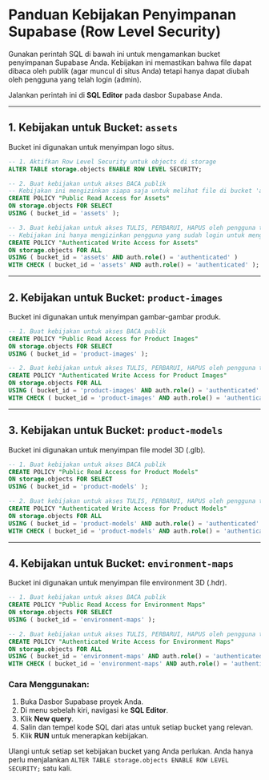 # Panduan Kebijakan Penyimpanan Supabase (Row Level Security)

Gunakan perintah SQL di bawah ini untuk mengamankan bucket penyimpanan Supabase Anda. Kebijakan ini memastikan bahwa file dapat dibaca oleh publik (agar muncul di situs Anda) tetapi hanya dapat diubah oleh pengguna yang telah login (admin).

Jalankan perintah ini di **SQL Editor** pada dasbor Supabase Anda.

---

## 1. Kebijakan untuk Bucket: `assets`

Bucket ini digunakan untuk menyimpan logo situs.

```sql
-- 1. Aktifkan Row Level Security untuk objects di storage
ALTER TABLE storage.objects ENABLE ROW LEVEL SECURITY;

-- 2. Buat kebijakan untuk akses BACA publik
-- Kebijakan ini mengizinkan siapa saja untuk melihat file di bucket 'assets'.
CREATE POLICY "Public Read Access for Assets"
ON storage.objects FOR SELECT
USING ( bucket_id = 'assets' );

-- 3. Buat kebijakan untuk akses TULIS, PERBARUI, HAPUS oleh pengguna terotentikasi
-- Kebijakan ini hanya mengizinkan pengguna yang sudah login untuk mengunggah, mengubah, atau menghapus file.
CREATE POLICY "Authenticated Write Access for Assets"
ON storage.objects FOR ALL
USING ( bucket_id = 'assets' AND auth.role() = 'authenticated' )
WITH CHECK ( bucket_id = 'assets' AND auth.role() = 'authenticated' );

```

---

## 2. Kebijakan untuk Bucket: `product-images`

Bucket ini digunakan untuk menyimpan gambar-gambar produk.

```sql
-- 1. Buat kebijakan untuk akses BACA publik
CREATE POLICY "Public Read Access for Product Images"
ON storage.objects FOR SELECT
USING ( bucket_id = 'product-images' );

-- 2. Buat kebijakan untuk akses TULIS, PERBARUI, HAPUS oleh pengguna terotentikasi
CREATE POLICY "Authenticated Write Access for Product Images"
ON storage.objects FOR ALL
USING ( bucket_id = 'product-images' AND auth.role() = 'authenticated' )
WITH CHECK ( bucket_id = 'product-images' AND auth.role() = 'authenticated' );
```

---

## 3. Kebijakan untuk Bucket: `product-models`

Bucket ini digunakan untuk menyimpan file model 3D (.glb).

```sql
-- 1. Buat kebijakan untuk akses BACA publik
CREATE POLICY "Public Read Access for Product Models"
ON storage.objects FOR SELECT
USING ( bucket_id = 'product-models' );

-- 2. Buat kebijakan untuk akses TULIS, PERBARUI, HAPUS oleh pengguna terotentikasi
CREATE POLICY "Authenticated Write Access for Product Models"
ON storage.objects FOR ALL
USING ( bucket_id = 'product-models' AND auth.role() = 'authenticated' )
WITH CHECK ( bucket_id = 'product-models' AND auth.role() = 'authenticated' );
```

---

## 4. Kebijakan untuk Bucket: `environment-maps`

Bucket ini digunakan untuk menyimpan file environment 3D (.hdr).

```sql
-- 1. Buat kebijakan untuk akses BACA publik
CREATE POLICY "Public Read Access for Environment Maps"
ON storage.objects FOR SELECT
USING ( bucket_id = 'environment-maps' );

-- 2. Buat kebijakan untuk akses TULIS, PERBARUI, HAPUS oleh pengguna terotentikasi
CREATE POLICY "Authenticated Write Access for Environment Maps"
ON storage.objects FOR ALL
USING ( bucket_id = 'environment-maps' AND auth.role() = 'authenticated' )
WITH CHECK ( bucket_id = 'environment-maps' AND auth.role() = 'authenticated' );
```

### Cara Menggunakan:

1.  Buka Dasbor Supabase proyek Anda.
2.  Di menu sebelah kiri, navigasi ke **SQL Editor**.
3.  Klik **New query**.
4.  Salin dan tempel kode SQL dari atas untuk setiap bucket yang relevan.
5.  Klik **RUN** untuk menerapkan kebijakan.

Ulangi untuk setiap set kebijakan bucket yang Anda perlukan. Anda hanya perlu menjalankan `ALTER TABLE storage.objects ENABLE ROW LEVEL SECURITY;` satu kali.

